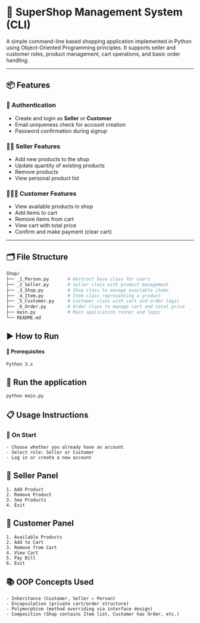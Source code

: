# 🛒 SuperShop Management System (CLI)

A simple command-line based shopping application implemented in Python using Object-Oriented Programming principles. It supports seller and customer roles, product management, cart operations, and basic order handling.

---

## 📦 Features

### 👤 Authentication
- Create and login as **Seller** or **Customer**
- Email uniqueness check for account creation
- Password confirmation during signup

### 🧑‍💼 Seller Features
- Add new products to the shop
- Update quantity of existing products
- Remove products
- View personal product list

### 🧑‍🤝‍🧑 Customer Features
- View available products in shop
- Add items to cart
- Remove items from cart
- View cart with total price
- Confirm and make payment (clear cart)

---

## 🗂️ File Structure

```bash
Shop/
├── _1_Person.py       # Abstract base class for users
├── _2_Seller.py       # Seller class with product management
├── _3_Shop.py         # Shop class to manage available items
├── _4_Item.py         # Item class representing a product
├── _5_Customer.py     # Customer class with cart and order logic
├── _6_Order.py        # Order class to manage cart and total price
├── main.py            # Main application runner and logic
└── README.md
```


## ▶️ How to Run
#### 🧰 Prerequisites
    Python 3.x

## 🚀 Run the application
    python main.py

## 📋 Usage Instructions
### 🔐 On Start
    - Choose whether you already have an account
    - Select role: Seller or Customer
    - Log in or create a new account

## 🧑 Seller Panel
    1. Add Product
    2. Remove Product
    3. See Products
    4. Exit

## 🧍 Customer Panel
    1. Available Products
    2. Add to Cart
    3. Remove from Cart
    4. View Cart
    5. Pay Bill
    6. Exit


## 📚 OOP Concepts Used
    - Inheritance (Customer, Seller ← Person)
    - Encapsulation (private cart/order structure)
    - Polymorphism (method overriding via interface design)
    - Composition (Shop contains Item list, Customer has Order, etc.)
